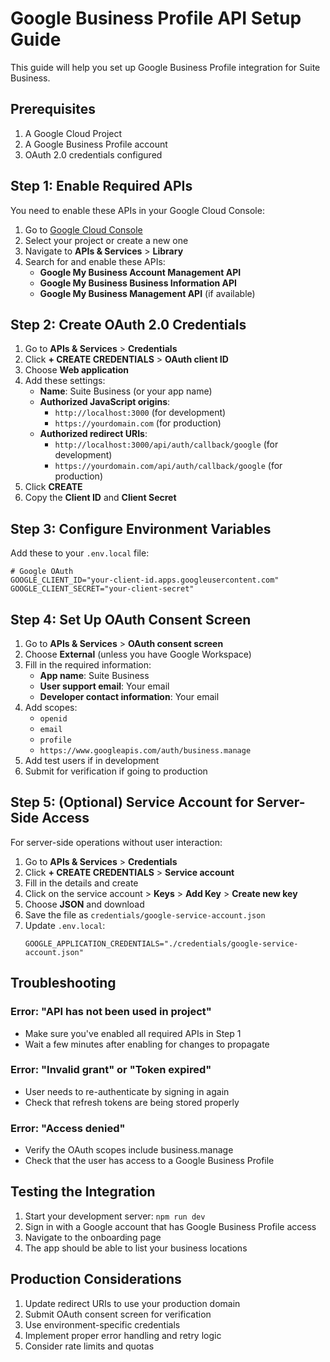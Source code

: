 # Google Business Profile API Setup Guide

This guide will help you set up Google Business Profile integration for Suite Business.

## Prerequisites

1. A Google Cloud Project
2. A Google Business Profile account
3. OAuth 2.0 credentials configured

## Step 1: Enable Required APIs

You need to enable these APIs in your Google Cloud Console:

1. Go to [Google Cloud Console](https://console.cloud.google.com)
2. Select your project or create a new one
3. Navigate to **APIs & Services** > **Library**
4. Search for and enable these APIs:
   - **Google My Business Account Management API**
   - **Google My Business Business Information API**
   - **Google My Business Management API** (if available)

## Step 2: Create OAuth 2.0 Credentials

1. Go to **APIs & Services** > **Credentials**
2. Click **+ CREATE CREDENTIALS** > **OAuth client ID**
3. Choose **Web application**
4. Add these settings:
   - **Name**: Suite Business (or your app name)
   - **Authorized JavaScript origins**: 
     - `http://localhost:3000` (for development)
     - `https://yourdomain.com` (for production)
   - **Authorized redirect URIs**:
     - `http://localhost:3000/api/auth/callback/google` (for development)
     - `https://yourdomain.com/api/auth/callback/google` (for production)
5. Click **CREATE**
6. Copy the **Client ID** and **Client Secret**

## Step 3: Configure Environment Variables

Add these to your `.env.local` file:

```env
# Google OAuth
GOOGLE_CLIENT_ID="your-client-id.apps.googleusercontent.com"
GOOGLE_CLIENT_SECRET="your-client-secret"
```

## Step 4: Set Up OAuth Consent Screen

1. Go to **APIs & Services** > **OAuth consent screen**
2. Choose **External** (unless you have Google Workspace)
3. Fill in the required information:
   - **App name**: Suite Business
   - **User support email**: Your email
   - **Developer contact information**: Your email
4. Add scopes:
   - `openid`
   - `email`
   - `profile`
   - `https://www.googleapis.com/auth/business.manage`
5. Add test users if in development
6. Submit for verification if going to production

## Step 5: (Optional) Service Account for Server-Side Access

For server-side operations without user interaction:

1. Go to **APIs & Services** > **Credentials**
2. Click **+ CREATE CREDENTIALS** > **Service account**
3. Fill in the details and create
4. Click on the service account > **Keys** > **Add Key** > **Create new key**
5. Choose **JSON** and download
6. Save the file as `credentials/google-service-account.json`
7. Update `.env.local`:
   ```env
   GOOGLE_APPLICATION_CREDENTIALS="./credentials/google-service-account.json"
   ```

## Troubleshooting

### Error: "API has not been used in project"
- Make sure you've enabled all required APIs in Step 1
- Wait a few minutes after enabling for changes to propagate

### Error: "Invalid grant" or "Token expired"
- User needs to re-authenticate by signing in again
- Check that refresh tokens are being stored properly

### Error: "Access denied"
- Verify the OAuth scopes include business.manage
- Check that the user has access to a Google Business Profile

## Testing the Integration

1. Start your development server: `npm run dev`
2. Sign in with a Google account that has Google Business Profile access
3. Navigate to the onboarding page
4. The app should be able to list your business locations

## Production Considerations

1. Update redirect URIs to use your production domain
2. Submit OAuth consent screen for verification
3. Use environment-specific credentials
4. Implement proper error handling and retry logic
5. Consider rate limits and quotas